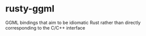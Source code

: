 # rusty-ggml
GGML bindings  that aim to be idiomatic Rust rather than directly corresponding to the C/C++ interface
